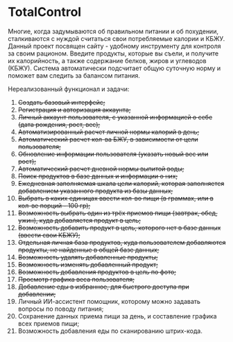 # TotalControl

Многие, когда задумываются об правильном питании и об похудении, сталкиваются с нуждой считаться свои потребляемые калории и КБЖУ. Данный проект посвящен сайту - удобному инструменту для контроля за своим рационом. Введите продукты, которые вы съели, и получите их калорийность, а также содержание белков, жиров и углеводов (КБЖУ). Система автоматически подсчитает общую суточную норму и поможет вам следить за балансом питания.

Нереализованный функционал и задачи:

1) ~~Создать базовый интерфейс;~~
2) ~~Регистрация и авторизация аккаунта;~~
3) ~~Личный аккаунт пользователя, с указанной информацией о себе (дата рождения, рост, вес);~~
4) ~~Автоматизированный расчет личной нормы калорий в день;~~
5) ~~Автоматический расчет кол-ва БЖУ, в зависимости от цели пользователя;~~
6) ~~Обновление информации пользователя (указать новый вес или рост);~~
7) ~~Автоматический расчет дневной нормы выпитой воды;~~
8) ~~Поиск продуктов в базе данных и информации о них;~~
9) ~~Ежедневная заполняемая шкала цели калорий, которая заполняется добавлением указанного продукта из базы данных;~~
10) ~~Выбрать в каких единицах ввести кол-во пищи (в граммах, или в кол-ве порций - 100 гр);~~
11) ~~Возможность выбрать один из трёх приемов пищи (завтрак, обед, ужин), куда добавляется продукт в цель;~~
12) ~~Возможность добавить продукт в цель, которого нет в базе данных (ввести свои КБЖУ);~~
13) ~~Отдельная личная база продуктов, куда пользователем добавляются продукты, не найденные в общей базе данных;~~
14) ~~Возможность удалять добавленные продукты;~~
15) ~~Возможность изменять добавленный продукт;~~
16) ~~Возможность добавления продуктов в цель по фото;~~
17) ~~Просмотр графика веса пользователя;~~
18) ~~Добавление еды в избранное, для быстрого доступа при добавлении;~~
19) Личный ИИ-ассистент помощник, которому можно задавать вопросы по поводу питания;
20) Сохранение данных приема пищи за день, и составление графика всех приемов пищи;
21) Возможность добавления еды по сканированию штрих-кода.
